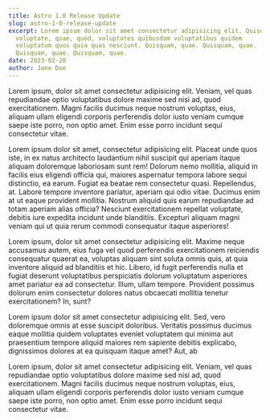 ```yaml
---
title: Astro 1.0 Release Update
slug: astro-1-0-release-update
excerpt: Lorem ipsum dolor sit amet consectetur adipisicing elit. Quisquam
  voluptate, quae, quod, voluptates quibusdam voluptatibus quidem
  voluptatum quos quia quas nesciunt. Quisquam, quae. Quisquam, quae.
  Quisquam, quae. Quisquam, quae.
date: 2023-02-20
author: Jane Doe
---
```


Lorem ipsum, dolor sit amet consectetur adipisicing elit. Veniam,
vel quas repudiandae optio voluptatibus dolore maxime sed nisi ad,
quod exercitationem. Magni facilis ducimus neque nostrum voluptas,
eius, aliquam ullam eligendi corporis perferendis dolor iusto veniam
cumque saepe iste porro, non optio amet. Enim esse porro incidunt
sequi consectetur vitae.

Lorem ipsum dolor sit amet, consectetur adipisicing elit. Placeat
unde quos iste, in ex natus architecto laudantium nihil suscipit qui
aperiam itaque aliquam doloremque laboriosam sunt rem! Dolorum nemo
mollitia, aliquid in facilis eius eligendi officia qui, maiores
aspernatur tempora labore sequi distinctio, ea earum. Fugiat ea
beatae rem consectetur quasi. Repellendus, at. Labore tempore
inventore pariatur, aperiam qui odio vitae. Ducimus enim at ut eaque
provident mollitia. Nostrum aliquid quis earum repudiandae ad totam
aperiam alias officia? Nesciunt exercitationem repellat voluptate,
debitis iure expedita incidunt unde blanditiis. Excepturi aliquam
magni veniam qui ut quia rerum commodi consequatur itaque
asperiores!

Lorem ipsum, dolor sit amet consectetur adipisicing elit. Maxime
neque accusamus autem, eius fuga vel quod perferendis exercitationem
reiciendis consequatur quaerat ea, voluptas aliquam sint soluta
omnis quis, at quia inventore aliquid ad blanditiis et hic. Libero,
id fugit perferendis nulla et fugiat deserunt voluptatibus
perspiciatis dolorum voluptatum asperiores amet pariatur ea ad
consectetur. Illum, ullam tempore. Provident possimus dolorum enim
consectetur dolores natus obcaecati mollitia tenetur exercitationem?
In, sunt?

Lorem ipsum dolor sit amet consectetur adipisicing elit. Sed, vero
doloremque omnis at esse suscipit doloribus. Veritatis possimus
ducimus eaque mollitia quidem voluptates eveniet voluptatem qui
minima aut praesentium tempore aliquid maiores rem sapiente debitis
explicabo, dignissimos dolores at ea quisquam itaque amet? Aut, ab

Lorem ipsum, dolor sit amet consectetur adipisicing elit. Veniam,
vel quas repudiandae optio voluptatibus dolore maxime sed nisi ad,
quod exercitationem. Magni facilis ducimus neque nostrum voluptas,
eius, aliquam ullam eligendi corporis perferendis dolor iusto veniam
cumque saepe iste porro, non optio amet. Enim esse porro incidunt
sequi consectetur vitae.
